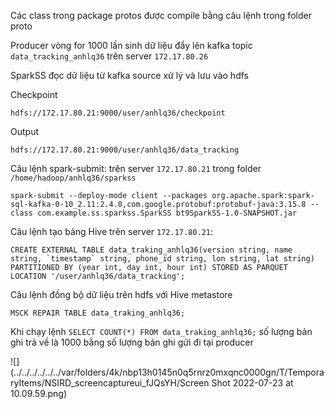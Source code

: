 Các class trong package protos được compile bằng câu lệnh trong folder proto

Producer vòng for 1000 lần sinh dữ liệu đẩy lên kafka topic `data_tracking_anhlq36` trên server `172.17.80.26`

SparkSS đọc dữ liệu từ kafka source xử lý và lưu vào hdfs 

Checkpoint

    hdfs://172.17.80.21:9000/user/anhlq36/checkpoint
    
Output 

    hdfs://172.17.80.21:9000/user/anhlq36/data_tracking

Câu lệnh spark-submit: trên server `172.17.80.21` trong folder `/home/hadoop/anhlq36/sparkss`

    spark-submit --deploy-mode client --packages org.apache.spark:spark-sql-kafka-0-10_2.11:2.4.0,com.google.protobuf:protobuf-java:3.15.8 --class com.example.ss.sparkss.SparkSS bt9SparkSS-1.0-SNAPSHOT.jar

Câu lệnh tạo bảng Hive trên server `172.17.80.21`:
    
    CREATE EXTERNAL TABLE data_traking_anhlq36(version string, name string, `timestamp` string, phone_id string, lon string, lat string) PARTITIONED BY (year int, day int, hour int) STORED AS PARQUET LOCATION '/user/anhlq36/data_tracking'; 

Câu lệnh đồng bộ dữ liệu trên hdfs với Hive metastore

    MSCK REPAIR TABLE data_traking_anhlq36;
Khi chạy lệnh `SELECT COUNT(*) FROM data_traking_anhlq36;` số lượng bản ghi trả về là 1000 bằng số lượng bản ghi gửi đi tại producer

![](../../../../../../var/folders/4k/nbp13h0145n0q5rnrz0mxqnc0000gn/T/TemporaryItems/NSIRD_screencaptureui_fJQsYH/Screen Shot 2022-07-23 at 10.09.59.png)